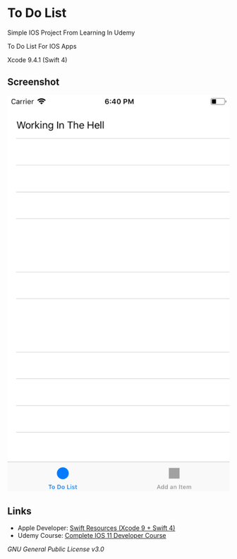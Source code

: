 # To Do List

Simple IOS Project From Learning In Udemy

To Do List For IOS Apps

Xcode 9.4.1 (Swift 4)

## Screenshot

![Whats-My-Number](https://github.com/mabuak/To-Do-List/blob/master/screenshot.png)

## Links
 - Apple Developer: [Swift Resources (Xcode 9 + Swift 4)](https://developer.apple.com/swift/resources/)
 - Udemy Course: [Complete IOS 11 Developer Course](https://www.udemy.com/complete-ios-11-developer-course)

*GNU General Public License v3.0*
